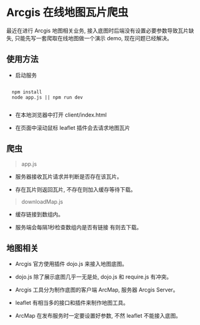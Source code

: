 # Arcgis 在线地图瓦片爬虫

最近在进行 Arcgis 地图相关业务, 接入底图时后端没有设置必要参数导致瓦片缺失, 只能先写一套爬取在线地图做一个演示 demo, 现在问题已经解决。

## 使用方法

* 启动服务

```

  npm install
  node app.js || npm run dev
  
```

* 在本地浏览器中打开 client/index.html

* 在页面中滚动鼠标 leaflet 插件会去请求地图瓦片

## 爬虫

> app.js

* 服务器接收瓦片请求并判断是否存在该瓦片。

* 存在瓦片则返回瓦片, 不存在则加入缓存等待下载。

> downloadMap.js

* 缓存链接到数组内。

* 服务端会每隔1秒检查数组内是否有链接 有则去下载。

## 地图相关

* Arcgis 官方使用插件 dojo.js 来接入地图底图。

* dojo.js 除了展示底图几乎一无是处, dojo.js 和 require.js 有冲突。

* Arcgis 工具分为制作底图的客户端 ArcMap, 服务器 Arcgis Server。

* leaflet 有相当多的接口和插件来制作地图工具。

* ArcMap 在发布服务时一定要设置好参数, 不然 leaflet 不能接入底图。


